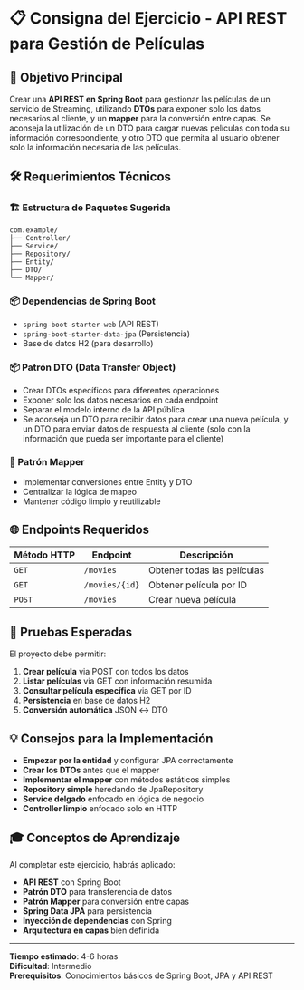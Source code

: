 # 📋 Consigna del Ejercicio - API REST para Gestión de Películas

## 🎯 Objetivo Principal

Crear una **API REST en Spring Boot** para gestionar las películas de un servicio de Streaming, utilizando **DTOs** para exponer solo los datos necesarios al cliente, y un **mapper** para la conversión entre capas.
Se aconseja la utilización de un DTO para cargar nuevas películas con toda su información correspondiente, y otro DTO que permita al usuario obtener solo la información necesaria de las películas.

## 🛠️ Requerimientos Técnicos

### 🏗️ Estructura de Paquetes Sugerida
```
com.example/
├── Controller/
├── Service/
├── Repository/
├── Entity/
├── DTO/
└── Mapper/
```

### 📦 Dependencias de Spring Boot
- `spring-boot-starter-web` (API REST)
- `spring-boot-starter-data-jpa` (Persistencia)
- Base de datos H2 (para desarrollo)


### 📦 Patrón DTO (Data Transfer Object)

- Crear DTOs específicos para diferentes operaciones
- Exponer solo los datos necesarios en cada endpoint
- Separar el modelo interno de la API pública
- Se aconseja un DTO para recibir datos para crear una nueva película, y un DTO para enviar datos de respuesta al cliente (solo con la información que pueda ser importante para el cliente)

### 🔄 Patrón Mapper

- Implementar conversiones entre Entity y DTO
- Centralizar la lógica de mapeo
- Mantener código limpio y reutilizable

## 🌐 Endpoints Requeridos

| Método HTTP | Endpoint | Descripción |
|-------------|----------|-------------|
| `GET` | `/movies` | Obtener todas las películas | 
| `GET` | `/movies/{id}` | Obtener película por ID |
| `POST` | `/movies` | Crear nueva película |


## 🧪 Pruebas Esperadas

El proyecto debe permitir:

1. **Crear película** via POST con todos los datos
2. **Listar películas** via GET con información resumida
3. **Consultar película específica** via GET por ID
4. **Persistencia** en base de datos H2
5. **Conversión automática** JSON ↔ DTO

## 💡 Consejos para la Implementación

- **Empezar por la entidad** y configurar JPA correctamente
- **Crear los DTOs** antes que el mapper
- **Implementar el mapper** con métodos estáticos simples
- **Repository simple** heredando de JpaRepository
- **Service delgado** enfocado en lógica de negocio
- **Controller limpio** enfocado solo en HTTP

## 🎓 Conceptos de Aprendizaje

Al completar este ejercicio, habrás aplicado:
- **API REST** con Spring Boot
- **Patrón DTO** para transferencia de datos
- **Patrón Mapper** para conversión entre capas
- **Spring Data JPA** para persistencia
- **Inyección de dependencias** con Spring
- **Arquitectura en capas** bien definida

---

**Tiempo estimado**: 4-6 horas  
**Dificultad**: Intermedio  
**Prerequisitos**: Conocimientos básicos de Spring Boot, JPA y API REST
